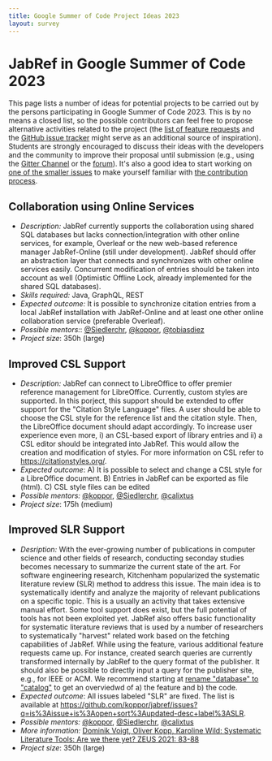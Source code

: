 ```yaml
---
title: Google Summer of Code Project Ideas 2023
layout: survey
---
```


# JabRef in Google Summer of Code 2023

This page lists a number of ideas for potential projects to be carried out by the persons participating in Google Summer of Code 2023.
This is by no means a closed list, so the possible contributors can feel free to propose alternative activities related to the project (the [list of feature requests](http://discourse.jabref.org/c/features) and the [GitHub issue tracker](https://github.com/JabRef/jabref/issues) might serve as an additional source of inspiration).
Students are strongly encouraged to discuss their ideas with the developers and the community to improve their proposal until submission (e.g., using the [Gitter Channel](https://gitter.im/JabRef/jabref) or the [forum](http://discourse.jabref.org/)).
It's also a good idea to start working on [one of the smaller issues](https://github.com/JabRef/jabref/issues?q=is%3Aissue+is%3Aopen+label%3A%22good+first+issue%22) to make yourself familiar with [the contribution process](https://github.com/JabRef/jabref/blob/master/CONTRIBUTING.md).

## Collaboration using Online Services

* *Description:* JabRef currently supports the collaboration using shared SQL databases but lacks connection/integration with other online services, for example, Overleaf or the new web-based reference manager JabRef-Online (still under development). JabRef should offer an abstraction layer that connects and synchronizes with other online services easily.
 Concurrent modification of entries should be taken into account as well (Optimistic Offline Lock, already implemented for the shared SQL databases).
* *Skills required:* Java, GraphQL, REST
* *Expected outcome:* It is possible to synchronize citation entries from a local JabRef installation with JabRef-Online and at least one other online collaboration service (preferable Overleaf).
* *Possible mentors:*: [@Siedlerchr](https://github.com/Siedlerchr), [@koppor](https://github.com/koppor), [@tobiasdiez](https://github.com/tobiasdiez)
* *Project size*: 350h (large)

## Improved CSL Support

* *Description:* JabRef can connect to LibreOffice to offer premier reference management for LibreOffice. Currently, custom styles are supported. In this porject, this support should be extended to offer support for the "Citation Style Language" files. A user should be able to choose the CSL style for the reference list and the citation style. Then, the LibreOffice document should adapt accordingly. To increase user experience even more, i) an CSL-based export of library entries and ii) a CSL editor should be integrated into JabRef. This would allow the creation and modification of styles. For more information on CSL refer to https://citationstyles.org/.
* *Expected outcome*: A) It is possible to select and change a CSL style for a LibreOffice document. B) Entries in JabRef can be exported as file (html). C) CSL style files can be edited
* *Possible mentors:* [@koppor](https://github.com/koppor), [@Siedlerchr](https://github.com/Siedlerchr), [@calixtus](https://github.com/calixtus)
* *Project size*: 175h (medium)

## Improved SLR Support

* *Desription:* With the ever-growing number of publications in computer science and other fields of research, conducting seconday studies becomes necessary to summarize the current state of the art. For software engineering research, Kitchenham popularized the systematic literature review (SLR) method to address this issue. The main idea is to systematically identify and analyze the majority of relevant publications on a specific topic. This is a usually an activity that takes extensive manual effort. Some tool support does exist, but the full potential of tools has not been exploited yet. JabRef also offers basic functionality for systematic literature reviews that is used by a number of researchers to systematically "harvest" related work based on the fetching capabilities of JabRef. While using the feature, various additional feature requests came up. For instance, created search queries are currently transformed internally by JabRef to the query format of the publisher. It should also be possible to directly input a query for the publisher site, e.g., for IEEE or ACM. We recommend starting at [rename "database" to "catalog"](https://github.com/koppor/jabref/issues/615) to get an overviedwd of a) the feature and b) the code.
* *Expected outcome*: All issues labeled "SLR" are fixed. The list is available at <https://github.com/koppor/jabref/issues?q=is%3Aissue+is%3Aopen+sort%3Aupdated-desc+label%3ASLR>.
* *Possible mentors:* [@koppor](https://github.com/koppor), [@Siedlerchr](https://github.com/Siedlerchr), [@calixtus](https://github.com/calixtus)
* *More information:* [Dominik Voigt, Oliver Kopp, Karoline Wild:
Systematic Literature Tools: Are we there yet? ZEUS 2021: 83-88](https://ceur-ws.org/Vol-2839/paper13.pdf)
* *Project size*: 350h (large)
